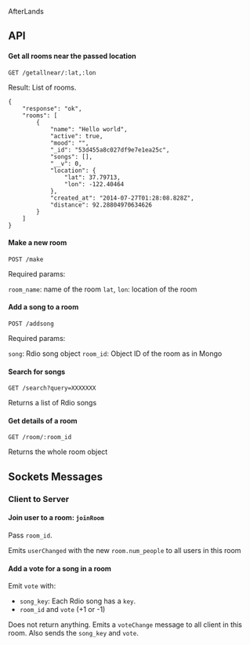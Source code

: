 AfterLands

## API

#### Get all rooms near the passed location

`GET /getallnear/:lat,:lon`

Result: List of rooms.

    {
        "response": "ok",
        "rooms": [
            {
                "name": "Hello world",
                "active": true,
                "mood": "",
                "_id": "53d455a8c027df9e7e1ea25c",
                "songs": [],
                "__v": 0,
                "location": {
                    "lat": 37.79713,
                    "lon": -122.40464
                },
                "created_at": "2014-07-27T01:28:08.828Z",
                "distance": 92.28804970634626
            }
        ]
    }

#### Make a new room

`POST /make`

Required params:

`room_name`: name of the room
`lat`, `lon`: location of the room

#### Add a song to a room

`POST /addsong`

Required params:

`song`: Rdio song object
`room_id`: Object ID of the room as in Mongo

#### Search for songs

`GET /search?query=XXXXXXX`

Returns a list of Rdio songs

#### Get details of a room

`GET /room/:room_id`

Returns the whole room object

## Sockets Messages

### Client to Server

#### Join user to a room: `joinRoom`

Pass `room_id`.

Emits `userChanged` with the new `room.num_people` to all users in this room

#### Add a vote for a song in a room

Emit `vote` with:

- `song_key`: Each Rdio song has a `key`.
- `room_id` and `vote` (+1 or -1)

Does not return anything. Emits a `voteChange` message to all client in this room. Also sends the `song_key` and `vote`.
